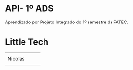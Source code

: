 # API- 1º ADS

Aprendizado por Projeto Integrado do 1º semestre da FATEC.

# Little Tech

<table>
  <ul>
    <td>Nicolas<td>
  <ul>
<table>
